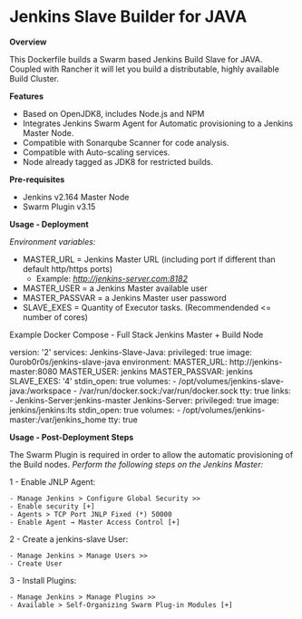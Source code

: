 # Jenkins Slave Builder for JAVA
 
**Overview**

This Dockerfile builds a Swarm based Jenkins Build Slave for JAVA.
Coupled with Rancher it will let you build a distributable, highly available Build Cluster.

**Features**

- Based on OpenJDK8, includes Node.js and NPM
- Integrates Jenkins Swarm Agent for Automatic provisioning to a Jenkins Master Node.
- Compatible with Sonarqube Scanner for code analysis.
- Compatible with Auto-scaling services.
- Node already tagged as JDK8 for restricted builds.

**Pre-requisites**

- Jenkins v2.164 Master Node
- Swarm Plugin v3.15

**Usage - Deployment**

*Environment variables:*

- MASTER_URL = Jenkins Master URL (including port if different than default http/https ports)
  - Example: *http://jenkins-server.com:8182*
- MASTER_USER = a Jenkins Master available user
- MASTER_PASSVAR = a Jenkins Master user password
- SLAVE_EXES = Quantity of Executor tasks. (Recommendended <= number of cores)

Example Docker Compose - Full Stack Jenkins Master + Build Node

version: '2'
services:
  Jenkins-Slave-Java:
    privileged: true
    image: 0urob0r0s/jenkins-slave-java
    environment:
      MASTER_URL: http://jenkins-master:8080
      MASTER_USER: jenkins
      MASTER_PASSVAR: jenkins
      SLAVE_EXES: '4'
    stdin_open: true
    volumes:
    - /opt/volumes/jenkins-slave-java:/workspace
    - /var/run/docker.sock:/var/run/docker.sock
    tty: true
    links:
    - Jenkins-Server:jenkins-master
  Jenkins-Server:
    privileged: true
    image: jenkins/jenkins:lts
    stdin_open: true
    volumes:
    - /opt/volumes/jenkins-master:/var/jenkins_home
    tty: true

**Usage - Post-Deployment Steps**

The Swarm Plugin is required in order to allow the automatic provisioning of the Build nodes.
*Perform the following steps on the Jenkins Master:*

1 - Enable JNLP Agent:

	- Manage Jenkins > Configure Global Security >>
	- Enable security [+]
	- Agents > TCP Port JNLP Fixed (*) 50000
	- Enable Agent → Master Access Control [+]

2 - Create a jenkins-slave User:

	- Manage Jenkins > Manage Users >>
	- Create User
  
3 - Install Plugins:

	- Manage Jenkins > Manage Plugins >>
	- Available > Self-Organizing Swarm Plug-in Modules [+]
